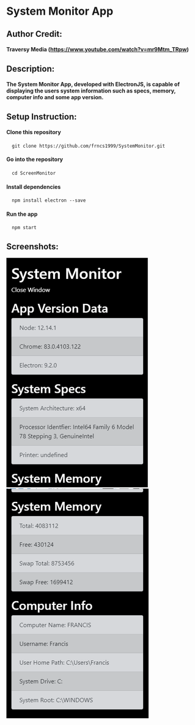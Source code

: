# System Monitor App
 ## Author Credit: 
 #### Traversy Media (https://www.youtube.com/watch?v=mr9Mtm_TRpw)
 ## Description: 
 #### The System Monitor App, developed with ElectronJS, is capable of displaying the users system information such as specs, memory, computer info and some app version.
 
  ## Setup Instruction:
   #### Clone this repository
      git clone https://github.com/frncs1999/SystemMonitor.git
   #### Go into the repository
      cd ScreenMonitor
   #### Install dependencies
      npm install electron --save
   #### Run the app
      npm start
 ## Screenshots:
 ![](https://github.com/frncs1999/SystemMonitor/blob/master/ss_01.png)
 ![](https://github.com/frncs1999/SystemMonitor/blob/master/ss_02.png)

